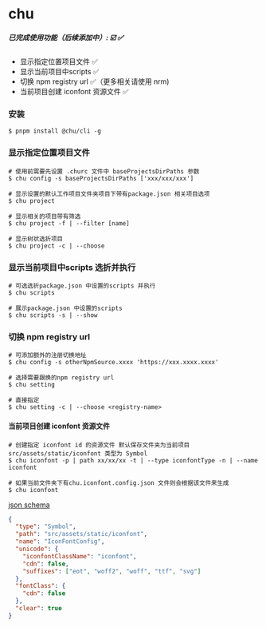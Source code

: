 # chu 

#####  已完成使用功能（后续添加中）:  ☑️ ✅

+ 显示指定位置项目文件 ✅
+ 显示当前项目中scripts ✅
+ 切换 npm registry url ✅（更多相关请使用 nrm)
+ 当前项目创建 iconfont 资源文件 ✅

### 安装
```shell
$ pnpm install @chu/cli -g
```

### 显示指定位置项目文件
```shell
# 使用前需要先设置 .churc 文件中 baseProjectsDirPaths 参数
$ chu config -s baseProjectsDirPaths ['xxx/xxx/xxx']

# 显示设置的默认工作项目文件夹项目下带有package.json 相关项目选项
$ chu project 

# 显示相关的项目带有筛选
$ chu project -f | --filter [name]

# 显示树状选折项目
$ chu project -c | --choose
```

### 显示当前项目中scripts 选折并执行
```shell
# 可选选折package.json 中设置的scripts 并执行
$ chu scripts

# 展示package.json 中设置的scripts
$ chu scripts -s | --show
```

### 切换 npm registry url 
```shell
# 可添加额外的注册切换地址
$ chu config -s otherNpmSource.xxxx 'https://xxx.xxxx.xxxx'

# 选择需要跟换的npm registry url
$ chu setting 

# 直接指定
$ chu setting -c | --choose <registry-name>
```

#### 当前项目创建 iconfont 资源文件
```shell
# 创建指定 iconfont id 的资源文件 默认保存文件夹为当前项目 src/assets/static/iconfont 类型为 Symbol 
$ chu iconfont -p | path xx/xx/xx -t | --type iconfontType -n | --name iconfont

# 如果当前文件夹下有chu.iconfont.config.json 文件则会根据该文件来生成
$ chu iconfont
```

[json schema](./packages/chu/config/chu.iconfont.schema.json)

```json
{
  "type": "Symbol",
  "path": "src/assets/static/iconfont",
  "name": "IconFontConfig",
  "unicode": {
    "iconfontClassName": "iconfont",
    "cdn": false,
    "suffixes": ["eot", "woff2", "woff", "ttf", "svg"]
  },
  "fontClass": {
    "cdn": false
  },
  "clear": true
}
```
